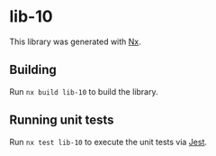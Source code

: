 # lib-10

This library was generated with [Nx](https://nx.dev).

## Building

Run `nx build lib-10` to build the library.

## Running unit tests

Run `nx test lib-10` to execute the unit tests via [Jest](https://jestjs.io).
